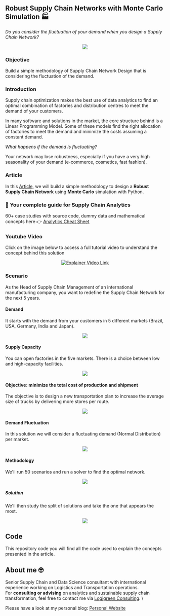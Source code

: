 ## Robust Supply Chain Networks with Monte Carlo Simulation 🏭
*Do you consider the fluctuation of your demand when you design a Supply Chain Network?*

<p align="center">
  <img align="center" src="https://miro.medium.com/max/1400/1*ygvI_dS3-aJ59DGAfplXnA.png">
</p>

### Objective
Build a simple methodology of Supply Chain Network Design that is considering the fluctuation of the demand.

### Introduction
Supply chain optimization makes the best use of data analytics to find an optimal combination of factories and distribution centres to meet the demand of your customers.

In many software and solutions in the market, the core structure behind is a Linear Programming Model.
Some of these models find the right allocation of factories to meet the demand and minimize the costs assuming a constant demand.

*What happens if the demand is fluctuating?*

Your network may lose robustness, especially if you have a very high seasonality of your demand (e-commerce, cosmetics, fast fashion).

### Article
In this [Article](https://towardsdatascience.com/robust-supply-chain-network-with-monte-carlo-simulation-21ef5adb1722), we will build a simple methodology to design a **Robust Supply Chain Network** using **Monte Carlo** simulation with Python.

### 📘 Your complete guide for Supply Chain Analytics
60+ case studies with source code, dummy data and mathematical concepts here 👉 [Analytics Cheat Sheet](https://bit.ly/supply-chain-cheat)

### Youtube Video
Click on the image below to access a full tutorial video to understand the concept behind this solution
<div align="center">
  <a href="https://www.youtube.com/watch?v=gF9ds3CH3N4"><img src="https://www.samirsaci.com/content/images/2023/02/Supply-Chain-Optimization.png" alt="Explainer Video Link"></a>
</div>

### Scenario
As the Head of Supply Chain Management of an international manufacturing company, you want to redefine the Supply Chain Network for the next 5 years.

#### Demand
It starts with the demand from your customers in 5 different markets (Brazil, USA, Germany, India and Japan).
<p align="center">
  <img align="center" src="https://miro.medium.com/max/900/1*kaitTBi4zOqq2nUarEa9Bg.png">
</p>

#### Supply Capacity
You can open factories in the five markets. There is a choice between low and high-capacity facilities.
<p align="center">
  <img align="center" src="https://miro.medium.com/max/1030/1*5_ZYKy3NlszS6uV2IiSadQ.png">
</p>

#### Objective: minimize the total cost of production and shipment
The objective is to design  a new transportation plan to increase the average size of trucks by delivering more stores per route.
<p align="center">
  <img align="center" src="https://miro.medium.com/max/1400/1*QvlfMEtHPS9aq5lCLfc1bQ.png">
</p>
                                                                                               
#### Demand Fluctuation
In this solution we will consider a fluctuating demand (Normal Distribution) per market.
<p align="center">
  <img align="center" src="https://miro.medium.com/max/1400/1*w6RHuzcgKzRFUicusEPgLg.png">
</p>

#### Methodology
We'll run 50 scenarios and run a solver to find the optimal network.
<p align="center">
  <img align="center" src="https://miro.medium.com/max/1400/1*2cmp3ZRNHwMarV_2a0He1g.png">
</p>

##### Solution
We'll then study the split of solutions and take the one that appears the most.
<p align="center">
  <img align="center" src="https://miro.medium.com/max/908/1*KZxf6N2-RlhIaV_zuzMSlA.png">
</p>
                                                                                               

## Code
This repository code you will find all the code used to explain the concepts presented in the article.

## About me 🤓
Senior Supply Chain and Data Science consultant with international experience working on Logistics and Transportation operations. \
For **consulting or advising** on analytics and sustainable supply chain transformation, feel free to contact me via [Logigreen Consulting](https://wwww.logi-green.com/). \

Please have a look at my personal blog: [Personal Website](https://samirsaci.com)
